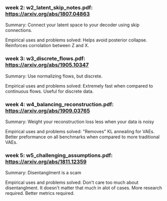 ### week 2: w2_latent_skip_notes.pdf: https://arxiv.org/abs/1807.04863

Summary: Connect your latent space to your decoder using skip connections.

Empirical uses and problems solved: Helps avoid posterior collapse. Reinforces corrolation between Z and X.


### week 3: w3_discrete_flows.pdf: https://arxiv.org/abs/1905.10347

Summary: Use normalizing flows, but discrete.

Empirical uses and problems solved: Extremely fast when compared to continuous flows. Useful for discrete data.


### week 4: w4_balancing_reconstruction.pdf: https://arxiv.org/abs/1909.03765

Summary: Weight your reconstruction loss less when your data is noisy

Empirical uses and problems solved: "Removes" KL annealing for VAEs. Better preformance on all benchmarks when compared to more traditional VAEs.


### week 5: w5_challenging_assumptions.pdf: https://arxiv.org/abs/1811.12359

Summary: Disentanglment is a scam

Empirical uses and problems solved: Don't care too much about disentanglment. It doesn't matter that much in alot of cases. More research required. Better metrics required.
